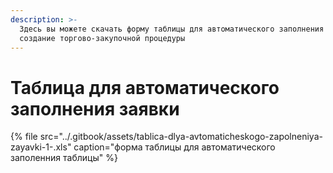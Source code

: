 ```yaml
---
description: >-
  Здесь вы можете скачать форму таблицы для автоматического заполнения заявки на
  создание торгово-закупочной процедуры
---
```


# Таблица для автоматического заполнения заявки

{% file src="../.gitbook/assets/tablica-dlya-avtomaticheskogo-zapolneniya-zayavki-1-.xls" caption="форма таблицы для автоматического заполенния таблицы" %}

